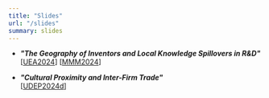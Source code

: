 ```yaml
---
title: "Slides"
url: "/slides"
summary: slides
---
```


- ***"The Geography of Inventors and Local Knowledge Spillovers in R&D"***  \
[[UEA2024](https://bcfujiy.github.io/img/slides/F_LKS_UEA2024.pdf)]
[[MMM2024](https://bcfujiy.github.io/img/slides/F_LKS_MMM2024.pdf)]

- ***"Cultural Proximity and Inter-Firm Trade"***  \
[[UDEP2024d](https://bcfujiy.github.io/img/slides/BCF_Castes_UDEP2024.pdf)]
